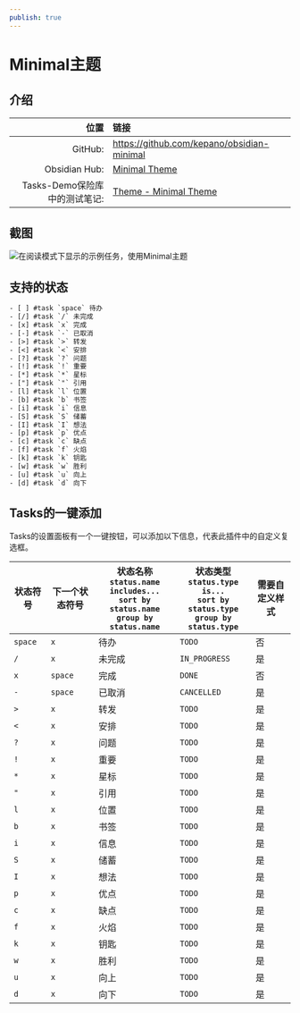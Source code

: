```yaml
---
publish: true
---
```


# Minimal主题

## 介绍

|                       位置 | 链接                                                                                                                                                                |
| ------------------------------:|:------------------------------------------------------------------------------------------------------------------------------------------------------------------- |
|                        GitHub: | <https://github.com/kepano/obsidian-minimal>                                                                                                                        |
|                  Obsidian Hub: | [Minimal Theme](https://publish.obsidian.md/hub/02+-+Community+Expansions/02.05+All+Community+Expansions/Themes/Minimal)                                            |
| Tasks-Demo保险库中的测试笔记: | [Theme - Minimal Theme](https://github.com/obsidian-tasks-group/obsidian-tasks/blob/main/resources/sample_vaults/Tasks-Demo/Styling/Theme%20-%20Minimal%20Theme.md) |

## 截图

![在阅读模式下显示的示例任务，使用Minimal主题](../../../images/theme-minimal-reading-view.png)

## 支持的状态

<!-- snippet: DocsSamplesForStatuses.test.Theme_Minimal_Text.approved.txt -->
```txt
- [ ] #task `space` 待办
- [/] #task `/` 未完成
- [x] #task `x` 完成
- [-] #task `-` 已取消
- [>] #task `>` 转发
- [<] #task `<` 安排
- [?] #task `?` 问题
- [!] #task `!` 重要
- [*] #task `*` 星标
- ["] #task `"` 引用
- [l] #task `l` 位置
- [b] #task `b` 书签
- [i] #task `i` 信息
- [S] #task `S` 储蓄
- [I] #task `I` 想法
- [p] #task `p` 优点
- [c] #task `c` 缺点
- [f] #task `f` 火焰
- [k] #task `k` 钥匙
- [w] #task `w` 胜利
- [u] #task `u` 向上
- [d] #task `d` 向下
```
<!-- endSnippet -->

## Tasks的一键添加

Tasks的设置面板有一个一键按钮，可以添加以下信息，代表此插件中的自定义复选框。

<!-- placeholder to force blank line before included text --><!-- include: DocsSamplesForStatuses.test.Theme_Minimal_Table.approved.md -->

| 状态符号 | 下一个状态符号 | 状态名称<br>`status.name includes...`<br>`sort by status.name`<br>`group by status.name` | 状态类型<br>`status.type is...`<br>`sort by status.type`<br>`group by status.type` | 需要自定义样式 |
| ----- | ----- | ----- | ----- | ----- |
| `space` | `x` | 待办 | `TODO` | 否 |
| `/` | `x` | 未完成 | `IN_PROGRESS` | 是 |
| `x` | `space` | 完成 | `DONE` | 否 |
| `-` | `space` | 已取消 | `CANCELLED` | 是 |
| `>` | `x` | 转发 | `TODO` | 是 |
| `<` | `x` | 安排 | `TODO` | 是 |
| `?` | `x` | 问题 | `TODO` | 是 |
| `!` | `x` | 重要 | `TODO` | 是 |
| `*` | `x` | 星标 | `TODO` | 是 |
| `"` | `x` | 引用 | `TODO` | 是 |
| `l` | `x` | 位置 | `TODO` | 是 |
| `b` | `x` | 书签 | `TODO` | 是 |
| `i` | `x` | 信息 | `TODO` | 是 |
| `S` | `x` | 储蓄 | `TODO` | 是 |
| `I` | `x` | 想法 | `TODO` | 是 |
| `p` | `x` | 优点 | `TODO` | 是 |
| `c` | `x` | 缺点 | `TODO` | 是 |
| `f` | `x` | 火焰 | `TODO` | 是 |
| `k` | `x` | 钥匙 | `TODO` | 是 |
| `w` | `x` | 胜利 | `TODO` | 是 |
| `u` | `x` | 向上 | `TODO` | 是 |
| `d` | `x` | 向下 | `TODO` | 是 |

<!-- placeholder to force blank line after included text --><!-- endInclude -->
